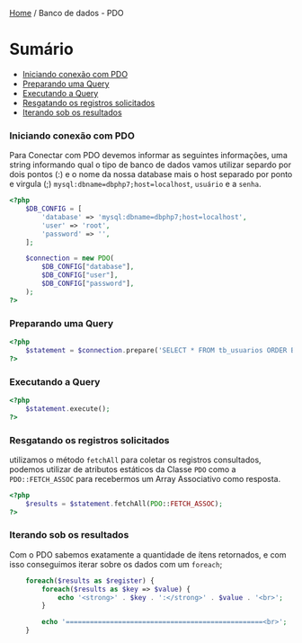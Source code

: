 [Home](../README.md) / Banco de dados - PDO

# Sumário

- [Iniciando conexão com PDO](#iniciando-conexão-com-pdo)
- [Preparando uma Query](#preparando-uma-query)
- [Executando a Query](#executando-a-query)
- [Resgatando os registros solicitados](#resgatando-os-registros-solicitados)
- [Iterando sob os resultados](#iterando-sob-os-resultados)


### Iniciando conexão com PDO

Para Conectar com PDO devemos informar as seguintes informações, uma string
informando qual o tipo de banco de dados vamos utilizar separdo por dois pontos (:) e o nome da nossa database
mais o host separado por ponto e virgula (;) `mysql:dbname=dbphp7;host=localhost`, `usuário` e a `senha`.

```php
<?php
    $DB_CONFIG = [
        'database' => 'mysql:dbname=dbphp7;host=localhost',
        'user' => 'root',
        'password' => '',
    ];

    $connection = new PDO(
        $DB_CONFIG["database"],
        $DB_CONFIG["user"],
        $DB_CONFIG["password"],
    );
?>
```

### Preparando uma Query

```php
<?php
    $statement = $connection.prepare('SELECT * FROM tb_usuarios ORDER BY deslogin');
?>
```

### Executando a Query

```php
<?php
    $statement.execute();
?>
```

### Resgatando os registros solicitados

utilizamos o método `fetchAll` para coletar os registros consultados,
podemos utilizar de atributos estáticos da Classe `PDO` como a `PDO::FETCH_ASSOC`
para recebermos um Array Associativo como resposta.

```php
<?php
    $results = $statement.fetchAll(PDO::FETCH_ASSOC);
?>
```

### Iterando sob os resultados

Com o PDO sabemos exatamente a quantidade de ítens retornados,
e com isso conseguimos iterar sobre os dados com um `foreach`;

```php
    foreach($results as $register) {
        foreach($results as $key => $value) {
            echo '<strong>' . $key . ':</strong>' . $value . '<br>';
        }

        echo '=================================================<br>';
    }
```
